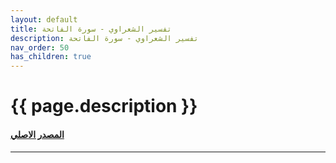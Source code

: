 ```yaml
---
layout: default
title: تفسير الشعراوي - سورة الفاتحة
description: تفسير الشعراوي - سورة الفاتحة
nav_order: 50
has_children: true
---
```


# {{ page.description }}

#### [المصدر الاصلي ](https://shamela.ws/book/1083/1)

---
